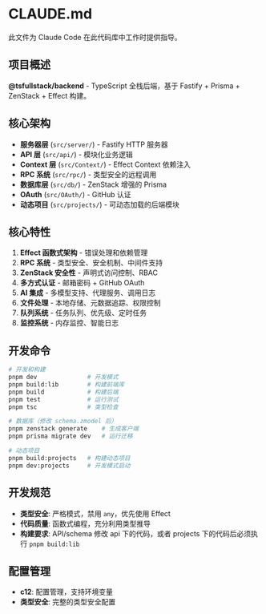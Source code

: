 # CLAUDE.md

此文件为 Claude Code 在此代码库中工作时提供指导。

## 项目概述

**@tsfullstack/backend** - TypeScript 全栈后端，基于 Fastify + Prisma + ZenStack + Effect 构建。

## 核心架构

- **服务器层** (`src/server/`) - Fastify HTTP 服务器
- **API 层** (`src/api/`) - 模块化业务逻辑
- **Context 层** (`src/Context/`) - Effect Context 依赖注入
- **RPC 系统** (`src/rpc/`) - 类型安全的远程调用
- **数据库层** (`src/db/`) - ZenStack 增强的 Prisma
- **OAuth** (`src/OAuth/`) - GitHub 认证
- **动态项目** (`src/projects/`) - 可动态加载的后端模块

## 核心特性

1. **Effect 函数式架构** - 错误处理和依赖管理
2. **RPC 系统** - 类型安全、安全机制、中间件支持
3. **ZenStack 安全性** - 声明式访问控制、RBAC
4. **多方式认证** - 邮箱密码 + GitHub OAuth
5. **AI 集成** - 多模型支持、代理服务、调用日志
6. **文件处理** - 本地存储、元数据追踪、权限控制
7. **队列系统** - 任务队列、优先级、定时任务
8. **监控系统** - 内存监控、智能日志

## 开发命令

```bash
# 开发和构建
pnpm dev              # 开发模式
pnpm build:lib        # 构建前端库
pnpm build            # 构建后端
pnpm test             # 运行测试
pnpm tsc              # 类型检查

# 数据库（修改 schema.zmodel 后）
pnpm zenstack generate    # 生成客户端
pnpm prisma migrate dev   # 运行迁移

# 动态项目
pnpm build:projects   # 构建动态项目
pnpm dev:projects     # 开发模式启动
```

## 开发规范

- **类型安全**: 严格模式，禁用 `any`，优先使用 Effect
- **代码质量**: 函数式编程，充分利用类型推导
- **构建要求**: API/schema 修改 api 下的代码，或者 projects 下的代码后必须执行 `pnpm build:lib`

## 配置管理

- **c12**: 配置管理，支持环境变量
- **类型安全**: 完整的类型安全配置